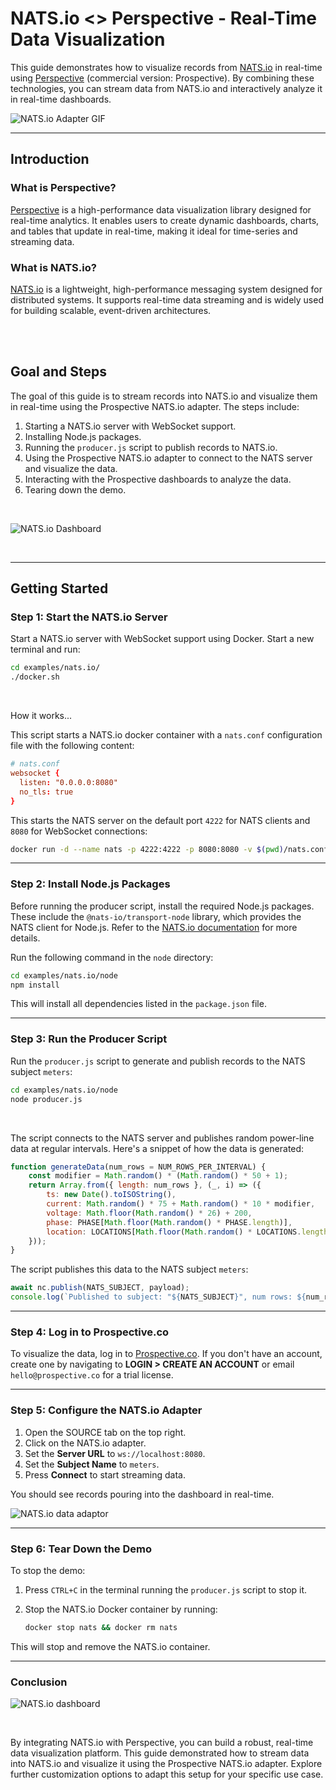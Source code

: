 # NATS.io <> Perspective - Real-Time Data Visualization

This guide demonstrates how to visualize records from [NATS.io](https://nats.io/) in real-time using [Perspective](https://perspective.finos.org/) (commercial version: Prospective). By combining these technologies, you can stream data from NATS.io and interactively analyze it in real-time dashboards.

![NATS.io Adapter GIF](./imgs/nats_pro_adaptor.gif)

---

## Introduction

### What is Perspective?

[Perspective](https://perspective.finos.org/) is a high-performance data visualization library designed for real-time analytics. It enables users to create dynamic dashboards, charts, and tables that update in real-time, making it ideal for time-series and streaming data.

### What is NATS.io?

[NATS.io](https://nats.io/) is a lightweight, high-performance messaging system designed for distributed systems. It supports real-time data streaming and is widely used for building scalable, event-driven architectures.

<br/><br/>

## Goal and Steps

The goal of this guide is to stream records into NATS.io and visualize them in real-time using the Prospective NATS.io adapter. The steps include:

1. Starting a NATS.io server with WebSocket support.
2. Installing Node.js packages.
3. Running the `producer.js` script to publish records to NATS.io.
4. Using the Prospective NATS.io adapter to connect to the NATS server and visualize the data.
5. Interacting with the Prospective dashboards to analyze the data.
6. Tearing down the demo.

<br/>

![NATS.io Dashboard](./imgs/nats_dash_01.png)

<br/>

---

## Getting Started

### Step 1: Start the NATS.io Server

Start a NATS.io server with WebSocket support using Docker. Start a new terminal and run:

```bash
cd examples/nats.io/
./docker.sh
``` 

<br/>

How it works...

This script starts a NATS.io docker container with a `nats.conf` configuration file with the following content:

```conf
# nats.conf
websocket {
  listen: "0.0.0.0:8080"
  no_tls: true
}
```

This starts the NATS server on the default port `4222` for NATS clients and `8080` for WebSocket connections:

```bash
docker run -d --name nats -p 4222:4222 -p 8080:8080 -v $(pwd)/nats.conf:/nats.conf nats:latest -c /nats.conf
```

---

### Step 2: Install Node.js Packages

Before running the producer script, install the required Node.js packages. These include the `@nats-io/transport-node` library, which provides the NATS client for Node.js. Refer to the [NATS.io documentation](https://docs.nats.io/) for more details.

Run the following command in the `node` directory:

```bash
cd examples/nats.io/node
npm install
```

This will install all dependencies listed in the `package.json` file.

---

### Step 3: Run the Producer Script

Run the `producer.js` script to generate and publish records to the NATS subject `meters`:

```bash
cd examples/nats.io/node
node producer.js
```

<br/>

The script connects to the NATS server and publishes random power-line data at regular intervals. Here's a snippet of how the data is generated:

```javascript
function generateData(num_rows = NUM_ROWS_PER_INTERVAL) {
    const modifier = Math.random() * (Math.random() * 50 + 1);
    return Array.from({ length: num_rows }, (_, i) => ({
        ts: new Date().toISOString(),
        current: Math.random() * 75 + Math.random() * 10 * modifier,
        voltage: Math.floor(Math.random() * 26) + 200,
        phase: PHASE[Math.floor(Math.random() * PHASE.length)],
        location: LOCATIONS[Math.floor(Math.random() * LOCATIONS.length)],
    }));
}
```

The script publishes this data to the NATS subject `meters`:

```javascript
await nc.publish(NATS_SUBJECT, payload);
console.log(`Published to subject: "${NATS_SUBJECT}", num rows: ${num_rows}`);
```

---


### Step 4: Log in to Prospective.co

To visualize the data, log in to [Prospective.co](https://prospective.co/). If you don't have an account, create one by navigating to **LOGIN > CREATE AN ACCOUNT** or email `hello@prospective.co` for a trial license.

---

### Step 5: Configure the NATS.io Adapter

1. Open the SOURCE tab on the top right.
1. Click on the NATS.io adapter.
1. Set the **Server URL** to `ws://localhost:8080`.
1. Set the **Subject Name** to `meters`.
1. Press **Connect** to start streaming data.

You should see records pouring into the dashboard in real-time.

![NATS.io data adaptor](./imgs/nats_adaptor_01.png)

---

### Step 6: Tear Down the Demo

To stop the demo:

1. Press `CTRL+C` in the terminal running the `producer.js` script to stop it.
2. Stop the NATS.io Docker container by running:

   ```bash
   docker stop nats && docker rm nats
   ```

This will stop and remove the NATS.io container.

---

### Conclusion

![NATS.io dashboard](./imgs/nats_pro_dashabord.gif)

<br/>

By integrating NATS.io with Perspective, you can build a robust, real-time data visualization platform. This guide demonstrated how to stream data into NATS.io and visualize it using the Prospective NATS.io adapter. Explore further customization options to adapt this setup for your specific use case.
